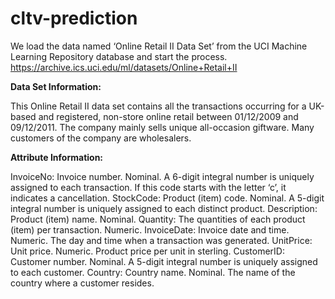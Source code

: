 # cltv-prediction
We load the data named ‘Online Retail II Data Set’ from the UCI Machine Learning Repository database and start the process. https://archive.ics.uci.edu/ml/datasets/Online+Retail+II

**Data Set Information:**

This Online Retail II data set contains all the transactions occurring for a UK-based and registered, non-store online retail between 01/12/2009 and 09/12/2011. The company mainly sells unique all-occasion giftware. Many customers of the company are wholesalers.

**Attribute Information:**

InvoiceNo: Invoice number. Nominal. A 6-digit integral number is uniquely assigned to each transaction. If this code starts with the letter ‘c’, it indicates a cancellation.
StockCode: Product (item) code. Nominal. A 5-digit integral number is uniquely assigned to each distinct product.
Description: Product (item) name. Nominal.
Quantity: The quantities of each product (item) per transaction. Numeric.
InvoiceDate: Invoice date and time. Numeric. The day and time when a transaction was generated.
UnitPrice: Unit price. Numeric. Product price per unit in sterling.
CustomerID: Customer number. Nominal. A 5-digit integral number is uniquely assigned to each customer.
Country: Country name. Nominal. The name of the country where a customer resides.
